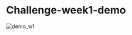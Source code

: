 # Challenge-week1-demo
![demo_w1](https://user-images.githubusercontent.com/81680677/114067950-90315c80-98c7-11eb-987d-01104927df01.gif)
